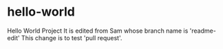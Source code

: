 # hello-world
Hello World Project
It is edited from Sam whose branch name is 'readme-edit'
This change is to test 'pull request'.
